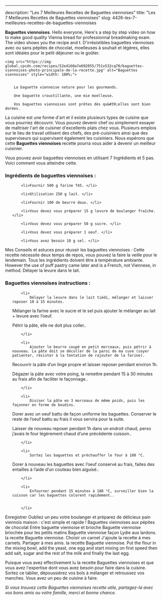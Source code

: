 ---
description: "Les 7 Meilleures Recettes de Baguettes viennoises"
title: "Les 7 Meilleures Recettes de Baguettes viennoises"
slug: 4426-les-7-meilleures-recettes-de-baguettes-viennoises

<p>
	<strong>Baguettes viennoises</strong>. 
	Hello everyone, Here&#39;s a step by step video on how to make good quality Vienna bread for professionnal breadmaking exam. The video shows you the recipe and t. D&#39;irrésistibles baguettes viennoises avec ou sans pépites de chocolat, moelleuses à souhait et légères, elles sont idéales pour le petit déjeuner ou le goûter.
</p>
<p>
	
	<img src="https://img-global.cpcdn.com/recipes/52e4160a7e692055/751x532cq70/baguettes-viennoises-photo-principale-de-la-recette.jpg" alt="Baguettes viennoises" style="width: 100%;">
	
	
		La baguette viennoise nature pour les gourmands.
	
		Une baguette croustillante, une mie moelleuse.
	
		Vos baguettes viennoises sont prêtes dès qu&#39;elles sont bien dorées.
	
</p>

La cuisine est une forme d'art et il existe plusieurs types de cuisine que vous pourriez découvrir. Vous pouvez devenir chef ou simplement essayer de maîtriser l'art de cuisiner d'excellents plats chez vous. Plusieurs emplois sur le lieu de travail utilisent des chefs, des pré-cuisiniers ainsi que des superviseurs qui supervisent également les cuisiniers. Nous espérons que cette <strong> Baguettes viennoises </strong> recette pourra vous aider à devenir un meilleur cuisinier.

<!--inarticleads1-->

Vous pouvez avoir baguettes viennoises en utilisant 7 Ingrédients et 5 pas. Voici comment vous atteindre cette.

<h3>Ingrédients de baguettes viennoises :</h3>

<ol>
	
		<li>Fournir 500 g farine T45. </li>
	
		<li>Utilisation 250 g lait. </li>
	
		<li>Fournir 100 de beurre doux. </li>
	
		<li>Vous devez vous préparer 15 g levure de boulanger fraîche. </li>
	
		<li>Vous devez vous préparer 50 g sucre. </li>
	
		<li>Vous devez vous préparer 1 oeuf. </li>
	
		<li>Vous avez besoin 10 g sel. </li>
	
</ol>

Mes Conseils et astuces pour réussir les baguettes viennoises : Cette recette nécessite deux temps de repos, vous pouvez la faire la veille pour le lendemain. Tous les ingrédients doivent être à température ambiante. However the use of puff pastry came later and is a French, not Viennese, in method. Délayer la levure dans le lait. 

<!--inarticleads2-->

<h3>Baguettes viennoises instructions :</h3>

<ol>
	
		<li>
			Délayer la levure dans le lait tiédi, mélanger et laisser reposer 10 à 15 minutes.

Mélanger la farine avec le sucre et le sel puis ajouter le mélanger au lait + levure avec l’oeuf.

Pétrir la pâte, elle ne doit plus coller..
			
			
		</li>
	
		<li>
			Ajouter le beurre coupé en petit morceaux, puis pétrir à nouveau. La pâte doit se décoller de la paroi de ma cuve (soyer patienter, résister à la tentation de rajouter de la farine).

Recouvrir la pâte d’un linge propre et laisser reposer pendant environ 1h.

Dégazer la pâte avec votre poing, la remettre pendant 15 à 30 minutes au frais afin de faciliter le façonnage..
			
			
		</li>
	
		<li>
			Diviser la pâte en 3 morceaux de même poids, puis les façonner en forme de boudins.

Dorer avec un oeuf battu de façon uniforme les baguettes. Conserver le reste de l’oeuf battu au frais il vous servira pour la suite.

Laisser de nouveau reposer pendant 1h dans un endroit chaud, perso j’avais le four légèrement chaud d’une précédente cuisson..
			
			
		</li>
	
		<li>
			Sortez les baguettes et préchauffer le four à 180 °C.

Dorer à nouveau les baguettes avec l’oeuf conservé au frais, faites des entailles à l’aide d’un couteau bien aiguisé..
			
			
		</li>
	
		<li>
			Enfourner pendant 15 minutes à 180 °C, surveiller bien la cuisson car les baguettes colorent rapidement..
			
			
		</li>
	
</ol>

Enregistrer Oubliez un peu votre boulanger et préparez de délicieux pain viennois maison : c&#39;est simple et rapide ! Baguettes viennoises aux pépites de chocolat Entre baguette viennoise et brioche Baguette viennoise briochée pour les petits matins Baguette viennoise façon Lydie aux lardons. la recette Baguette viennoise. Choisir un carnet J&#39;ajoute la recette à mes carnets. Partager à mes amis. la recette Baguette viennoise. Put the flour in the mixing bowl, add the yeast, one egg and start mixing on first speed then add salt, sugar and the rest of the milk and finally the last egg. 

<!--inarticleads1-->

<p>
Puisque vous avez effectivement lu la recette Baguettes viennoises et que vous avez l'expertise dont vous avez besoin pour faire dans la cuisine. Sortez ce tablier, dépoussiérez vos bols à mélanger et retroussez vos manches. Vous avez un peu de cuisine à faire.
</p>

<p>
<i>Si vous trouvez cette Baguettes viennoises recette utile, partagez-la avec vos bons amis ou votre famille, merci et bonne chance.</i>
</p>
